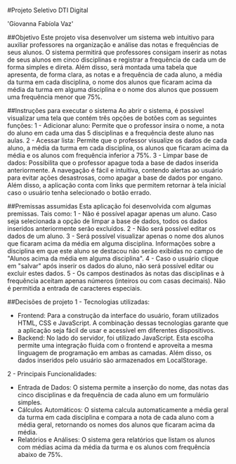 #Projeto Seletivo DTI Digital

'Giovanna Fabíola Vaz'

##Objetivo 
Este projeto visa desenvolver um sistema web intuitivo para auxiliar professores na organização e análise das notas e frequências de seus alunos. O sistema permitirá que professores consigam inserir as notas de seus alunos em cinco disciplinas e registrar a frequência de cada um de forma simples e direta. Além disso, será montada uma tabela que apresenta, de forma clara, as notas e a frequência de cada aluno, a média da turma em cada disciplina, o nome dos alunos que ficaram acima da média da turma em alguma disciplina e o nome dos alunos que possuem uma frequência menor que 75%.

##Instruções para executar o sistema
Ao abrir o sistema, é possivel visualizar uma tela que contém três opções de botões com as seguintes funções:
1 - Adicionar aluno: Permite que o professor insira o nome, a nota do aluno em cada uma das 5 disciplinas e a frequência deste aluno nas aulas.
2 - Acessar lista: Permite que o professor visualize os dados de cada aluno, a média da turma em cada disciplina, os alunos que ficaram acima da média e os alunos com frequência inferior a 75%.
3 - Limpar base de dados: Possibilita que o professor apague toda a base de dados inserida anteriormente.
A navegação é fácil e intuitiva, contendo alertas ao usuário para evitar ações desastrosas, como apagar a base de dados por engano. Além disso, a aplicação conta com links que permitem retornar à tela inicial caso o usuário tenha selecionado o botão errado.

##Premissas assumidas
Esta aplicação foi desenvolvida com algumas premissas. Tais como:
1 - Não é possível apagar apenas um aluno. Caso seja selecionada a opção de limpar a base de dados, todos os dados inseridos anteriormente serão excluídos.
2 - Não será possível editar os dados de um aluno.
3 - Será possível visualizar apenas o nome dos alunos que ficaram acima da média em alguma disciplina. Informações sobre a disciplina em que este aluno se destacou não serão exibidas no campo de "Alunos acima da média em alguma disciplina".
4 - Caso o usuário clique em "salvar" após inserir os dados do aluno, não será possível editar ou excluir estes dados. 
5 - Os campos destinados às notas das disciplinas e à frequência aceitam apenas números (inteiros ou com casas decimais). Não é permitida a entrada de caracteres especiais. 

##Decisões de projeto
1 - Tecnologias utilizadas:
* Frontend: Para a construção da interface do usuário, foram utilizados HTML, CSS e JavaScript. A combinação dessas tecnologias garante que a aplicação seja fácil de usar e acessível em diferentes dispositivos.
* Backend: No lado do servidor, foi utilizado JavaScript. Esta escolha permite uma integração fluida com o frontend e aproveita a mesma linguagem de programação em ambas as camadas. Além disso, os dados inseridos pelo usuário são armazenados em LocalStorage.

2 -  Principais Funcionalidades:
 * Entrada de Dados: O sistema permite a inserção do nome, das notas das cinco disciplinas e da frequência de cada aluno em um formulário simples.
* Cálculos Automáticos: O sistema calcula automaticamente a média geral da turma em cada disciplina e compara a nota de cada aluno com a média geral, retornando os nomes dos alunos que ficaram acima da média.
* Relatórios e Análises: O sistema gera relatórios que listam os alunos com médias acima da média da turma e os alunos com frequência abaixo de 75%.